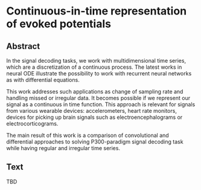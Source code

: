# Continuous-in-time representation of evoked potentials

## Abstract

In the signal decoding tasks, we work with multidimensional time series, which are a
discretization of a continuous process. The latest works in neural ODE illustrate the
possibility to work with recurrent neural networks as with differential equations.

This work addresses such applications as change of sampling rate and handling missed or
irregular data. It becomes possible if we represent our signal as a continuous in time
function. This approach is relevant for signals from various wearable devices:
accelerometers, heart rate monitors, devices for picking up brain signals such as
electroencephalograms or electrocorticograms.

The main result of this work is a comparison of convolutional and differential approaches 
to solving P300-paradigm signal decoding task while having regular and irregular time series.

## Text

TBD
